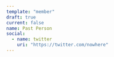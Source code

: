 ```yaml
---
template: "member"
draft: true
current: false
name: Past Person
social:
  - name: twitter
    uri: "https://twitter.com/nowhere"
---
```

